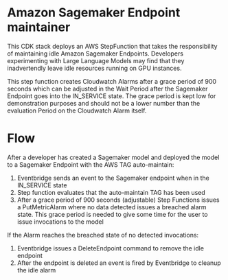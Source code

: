 # Amazon Sagemaker Endpoint maintainer

This CDK stack deploys an AWS StepFunction that takes the responsibility of maintaining idle Amazon Sagemaker Endpoints. Developers experimenting with Large Language Models may find that they inadvertendly leave idle resources running on GPU instances. 

This step function creates Cloudwatch Alarms after a grace period of 900 seconds which can be adjusted in the Wait Period after the Sagemaker Endpoint goes into the IN_SERVICE state. The grace period is kept low for demonstration purposes and should not be a lower number than the evaluation Period on the Cloudwatch Alarm itself.

# Flow

After a developer has created a Sagemaker model and deployed the model to a Sagemaker Endpoint with the AWS TAG auto-maintain:

1. Eventbridge sends an event to the Sagemaker endpoint when in the IN_SERVICE state
2. Step function evaluates that the auto-maintain TAG has been used 
3. After a grace period of 900 seconds (adjustable) Step Functions issues a PutMetricAlarm where no data detected issues a breached alarm state. This grace period is needed to give some time for the user to issue invocations to the model

If the Alarm reaches the breached state of no detected invocations:

1. Eventbridge issues a DeleteEndpoint command to remove the idle endpoint
2. After the endpoint is deleted an event is fired by Eventbridge to cleanup the idle alarm

